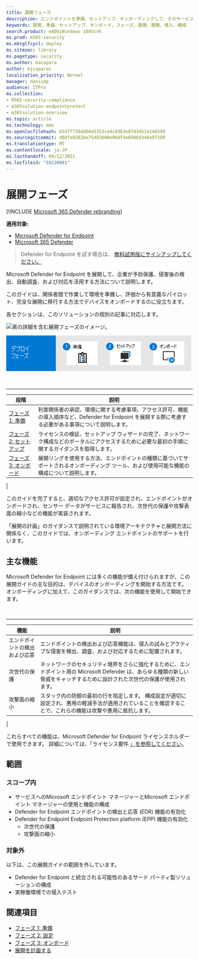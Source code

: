 ```yaml
---
title: 展開フェーズ
description: エンドポイントを準備、セットアップ、オンボーディングして、そのサービスに Microsoft Defender for Endpoint を展開する方法について説明します。
keywords: 展開、準備、セットアップ、オンボード、フェーズ、展開、展開、導入、構成
search.product: eADQiWindows 10XVcnh
ms.prod: m365-security
ms.mktglfcycl: deploy
ms.sitesec: library
ms.pagetype: security
ms.author: macapara
author: mjcaparas
localization_priority: Normal
manager: dansimp
audience: ITPro
ms.collection:
- M365-security-compliance
- m365solution-endpointprotect
- m365solution-overview
ms.topic: article
ms.technology: mde
ms.openlocfilehash: b5d7f7384d60a5353ce4c0363e07d3451e146598
ms.sourcegitcommit: d08fe0282be75483608e96df4e6986d346e97180
ms.translationtype: MT
ms.contentlocale: ja-JP
ms.lasthandoff: 09/12/2021
ms.locfileid: "59220601"
---
```

# <a name="deployment-phases"></a>展開フェーズ

[!INCLUDE [Microsoft 365 Defender rebranding](../../includes/microsoft-defender.md)]

**適用対象:**
- [Microsoft Defender for Endpoint](https://go.microsoft.com/fwlink/p/?linkid=2154037)
- [Microsoft 365 Defender](https://go.microsoft.com/fwlink/?linkid=2118804)

> Defender for Endpoint を試す場合は、 [無料試用版にサインアップしてください。](https://signup.microsoft.com/create-account/signup?products=7f379fee-c4f9-4278-b0a1-e4c8c2fcdf7e&ru=https://aka.ms/MDEp2OpenTrial?ocid=docs-wdatp-assignaccess-abovefoldlink)

Microsoft Defender for Endpoint を展開して、企業が予防保護、侵害後の検出、自動調査、および対応を活用する方法について説明します。

このガイドは、関係者間で作業して環境を準備し、評価から有意義なパイロット、完全な展開に移行する方法でデバイスをオンボードするのに役立ちます。

各セクションは、このソリューションの個別の記事に対応します。

![表の詳細を含む展開フェーズのイメージ。](images/deployment-guide-phases.png)


![展開フェーズの概要: 準備、セットアップ、オンボード。](images/phase-diagrams/deployment-phases.png)

<br>

****

|段階|説明|
|---|---|
|[フェーズ 1: 準備](prepare-deployment.md)|利害関係者の承認、環境に関する考慮事項、アクセス許可、機能の導入順序など、Defender for Endpoint を展開する際に考慮する必要がある事項について説明します。|
|[フェーズ 2: セットアップ](production-deployment.md)|ライセンスの検証、セットアップ ウィザードの完了、ネットワーク構成などのポータルにアクセスするために必要な最初の手順に関するガイダンスを取得します。|
|[フェーズ 3: オンボード](onboarding.md)|展開リングを使用する方法、エンドポイントの種類に基づいてサポートされるオンボーディング ツール、および使用可能な機能の構成について説明します。|
|

このガイドを完了すると、適切なアクセス許可が設定され、エンドポイントがオンボードされ、センサー データがサービスに報告され、次世代の保護や攻撃表面の縮小などの機能が実装されます。

「展開の計画」のガイダンスで説明されている環境アーキテクチャと展開方法に[](deployment-strategy.md)関係なく、このガイドでは、オンボーディング エンドポイントのサポートを行います。

## <a name="key-capabilities"></a>主な機能

Microsoft Defender for Endpoint には多くの機能が備え付けられますが、この展開ガイドの主な目的は、デバイスのオンボーディングを開始する方法です。 オンボーディングに加えて、このガイダンスでは、次の機能を使用して開始できます。

<br>

****

|機能|説明|
|---|---|
|エンドポイントの検出および応答|エンドポイントの検出および応答機能は、侵入の試みとアクティブな侵害を検出、調査、および対応するために配置されます。|
|次世代の保護|ネットワークのセキュリティ境界をさらに強化するために、エンドポイント用の Microsoft Defender は、あらゆる種類の新しい脅威をキャッチするために設計された次世代の保護が使用されます。|
|攻撃面の縮小|スタック内の防御の最初の行を指定します。 構成設定が適切に設定され、悪用の軽減手法が適用されていることを確認することで、これらの機能は攻撃や悪用に抵抗します。|
|

これらすべての機能は、Microsoft Defender for Endpoint ライセンスホルダーで使用できます。 詳細については、「ライセンス要件 [」を参照してください](minimum-requirements.md#licensing-requirements)。

## <a name="scope"></a>範囲

### <a name="in-scope"></a>スコープ内

- サービスへのMicrosoft エンドポイント マネージャーとMicrosoft エンドポイント マネージャーの使用と機能の構成
- Defender for Endpoint エンドポイントの検出と応答 (EDR) 機能の有効化
- Defender for Endpoint Endpoint Protection platform (EPP) 機能の有効化
  - 次世代の保護
  - 攻撃面の縮小

### <a name="out-of-scope"></a>対象外

以下は、この展開ガイドの範囲を外しています。

- Defender for Endpoint と統合される可能性のあるサード パーティ製ソリューションの構成
- 実稼働環境での侵入テスト

## <a name="see-also"></a>関連項目

- [フェーズ 1: 準備](prepare-deployment.md)
- [フェーズ 2: 設定](production-deployment.md)
- [フェーズ 3: オンボード](onboarding.md)
- [展開を計画する](deployment-strategy.md)
